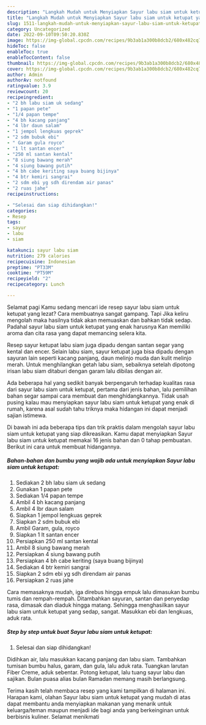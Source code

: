 ```yaml
---
description: "Langkah Mudah untuk Menyiapkan Sayur labu siam untuk ketupat yang Bisa Manjain Lidah, Buat Buka Puasa}"
title: "Langkah Mudah untuk Menyiapkan Sayur labu siam untuk ketupat yang Bisa Manjain Lidah, Buat Buka Puasa}"
slug: 1511-langkah-mudah-untuk-menyiapkan-sayur-labu-siam-untuk-ketupat-yang-bisa-manjain-lidah-buat-buka-puasa
category: Uncategorized
date: 2022-09-10T09:50:20.830Z
image: https://img-global.cpcdn.com/recipes/9b3ab1a300b8dcb2/680x482cq70/sayur-labu-siam-untuk-ketupat-foto-resep-utama.jpg
hideToc: false
enableToc: true
enableTocContent: false
thumbnail: https://img-global.cpcdn.com/recipes/9b3ab1a300b8dcb2/680x482cq70/sayur-labu-siam-untuk-ketupat-foto-resep-utama.jpg
cover: https://img-global.cpcdn.com/recipes/9b3ab1a300b8dcb2/680x482cq70/sayur-labu-siam-untuk-ketupat-foto-resep-utama.jpg
author: Admin
authorAv: notfound
ratingvalue: 3.9
reviewcount: 20
recipeingredient:
- "2 bh labu siam uk sedang"
- "1 papan pete"
- "1/4 papan tempe"
- "4 bh kacang panjang"
- "4 lbr daun salam"
- "1 jempol lengkuas geprek"
- "2 sdm bubuk ebi"
- " Garam gula royco"
- "1 lt santan encer"
- "250 ml santan kental"
- "8 siung bawang merah"
- "4 siung bawang putih"
- "4 bh cabe keriting saya buang bijinya"
- "4 btr kemiri sangrai"
- "2 sdm ebi yg sdh direndam air panas"
- "2 ruas jahe"
recipeinstructions:

- "Selesai dan siap dihidangkan!"
categories:
- Resep
tags:
- sayur
- labu
- siam

katakunci: sayur labu siam 
nutrition: 279 calories
recipecuisine: Indonesian
preptime: "PT33M"
cooktime: "PT59M"
recipeyield: "2"
recipecategory: Lunch

---
```



Selamat pagi Kamu sedang mencari ide resep sayur labu siam untuk ketupat yang lezat? Cara membuatnya sangat gampang. Tapi Jika keliru mengolah maka hasilnya tidak akan memuaskan dan bahkan tidak sedap. Padahal sayur labu siam untuk ketupat yang enak harusnya Kan memiliki aroma dan cita rasa yang dapat memancing selera kita.


Resep sayur ketupat labu siam juga dipadu dengan santan segar yang kental dan encer. Selain labu siam, sayur ketupat juga bisa dipadu dengan sayuran lain seperti kacang panjang, daun melinjo muda dan kulit melinjo merah. Untuk menghilangkan getah labu siam, sebaiknya setelah dipotong irisan labu siam ditaburi dengan garam lalu dibilas dengan air.

Ada beberapa hal yang sedikit banyak berpengaruh terhadap kualitas rasa dari sayur labu siam untuk ketupat, pertama dari jenis bahan, lalu pemilihan bahan segar sampai cara membuat dan menghidangkannya. Tidak usah pusing kalau mau menyiapkan sayur labu siam untuk ketupat yang enak di rumah, karena asal sudah tahu triknya maka hidangan ini dapat menjadi sajian istimewa.


Di bawah ini ada beberapa tips dan trik praktis dalam mengolah sayur labu siam untuk ketupat yang siap dikreasikan. Kamu dapat menyiapkan Sayur labu siam untuk ketupat memakai 16 jenis bahan dan 0 tahap pembuatan. Berikut ini cara untuk membuat hidangannya.

<!--inarticleads1-->

##### Bahan-bahan dan bumbu yang wajib ada untuk menyiapkan Sayur labu siam untuk ketupat:

1. Sediakan 2 bh labu siam uk sedang
1. Gunakan 1 papan pete
1. Sediakan 1/4 papan tempe
1. Ambil 4 bh kacang panjang
1. Ambil 4 lbr daun salam
1. Siapkan 1 jempol lengkuas geprek
1. Siapkan 2 sdm bubuk ebi
1. Ambil  Garam, gula, royco
1. Siapkan 1 lt santan encer
1. Persiapkan 250 ml santan kental
1. Ambil 8 siung bawang merah
1. Persiapkan 4 siung bawang putih
1. Persiapkan 4 bh cabe keriting (saya buang bijinya)
1. Sediakan 4 btr kemiri sangrai
1. Siapkan 2 sdm ebi yg sdh direndam air panas
1. Persiapkan 2 ruas jahe


Cara memasaknya mudah, iga direbus hingga empuk lalu dimasukan bumbu tumis dan rempah-rempah. Ditambahkan sayuran, santan dan penyedap rasa, dimasak dan diaduk hingga matang. Sehingga menghasilkan sayur labu siam untuk ketupat yang sedap, sangat. Masukkan ebi dan lengkuas, aduk rata. 

<!--inarticleads2-->

##### Step by step untuk buat Sayur labu siam untuk ketupat:


1. Selesai dan siap dihidangkan!

Didihkan air, lalu masukkan kacang panjang dan labu siam. Tambahkan tumisan bumbu halus, garam, dan gula, lalu aduk rata. Tuangkan larutan Fiber Creme, aduk sebentar. Potong ketupat, lalu tuang sayur labu dan sajikan. Bulan puasa alias bulan Ramadan memang masih berlangsung. 

Terima kasih telah membaca resep yang kami tampilkan di halaman ini. Harapan kami, olahan Sayur labu siam untuk ketupat yang mudah di atas dapat membantu anda menyiapkan makanan yang menarik untuk keluarga/teman maupun menjadi ide bagi anda yang berkeinginan untuk berbisnis kuliner. Selamat menikmati
